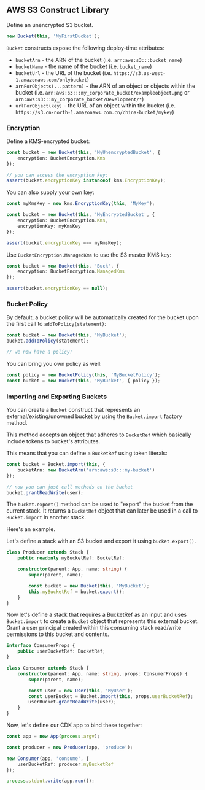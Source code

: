 ## AWS S3 Construct Library

Define an unencrypted S3 bucket.

```ts
new Bucket(this, 'MyFirstBucket');
```

`Bucket` constructs expose the following deploy-time attributes:

 * `bucketArn` - the ARN of the bucket (i.e. `arn:aws:s3:::bucket_name`)
 * `bucketName` - the name of the bucket (i.e. `bucket_name`)
 * `bucketUrl` - the URL of the bucket (i.e.
   `https://s3.us-west-1.amazonaws.com/onlybucket`)
 * `arnForObjects(...pattern)` - the ARN of an object or objects within the
   bucket (i.e.
   `arn:aws:s3:::my_corporate_bucket/exampleobject.png` or
   `arn:aws:s3:::my_corporate_bucket/Development/*`)
 * `urlForObject(key)` - the URL of an object within the bucket (i.e.
   `https://s3.cn-north-1.amazonaws.com.cn/china-bucket/mykey`)

### Encryption

Define a KMS-encrypted bucket:

```ts
const bucket = new Bucket(this, 'MyUnencryptedBucket', {
    encryption: BucketEncryption.Kms
});

// you can access the encryption key:
assert(bucket.encryptionKey instanceof kms.EncryptionKey);
```

You can also supply your own key:

```ts
const myKmsKey = new kms.EncryptionKey(this, 'MyKey');

const bucket = new Bucket(this, 'MyEncryptedBucket', {
    encryption: BucketEncryption.Kms,
    encryptionKey: myKmsKey
});

assert(bucket.encryptionKey === myKmsKey);
```

Use `BucketEncryption.ManagedKms` to use the S3 master KMS key:

```ts
const bucket = new Bucket(this, 'Buck', {
    encryption: BucketEncryption.ManagedKms
});

assert(bucket.encryptionKey == null);
```

### Bucket Policy

By default, a bucket policy will be automatically created for the bucket upon the first call to `addToPolicy(statement)`:

```ts
const bucket = new Bucket(this, 'MyBucket');
bucket.addToPolicy(statement);

// we now have a policy!
```

You can bring you own policy as well:

```ts
const policy = new BucketPolicy(this, 'MyBucketPolicy');
const bucket = new Bucket(this, 'MyBucket', { policy });
```

### Importing and Exporting Buckets

You can create a `Bucket` construct that represents an external/existing/unowned bucket by using the `Bucket.import` factory method.

This method accepts an object that adheres to `BucketRef` which basically include tokens to bucket's attributes.

This means that you can define a `BucketRef` using token literals:

```ts
const bucket = Bucket.import(this, {
    bucketArn: new BucketArn('arn:aws:s3:::my-bucket')
});

// now you can just call methods on the bucket
bucket.grantReadWrite(user);
```

The `bucket.export()` method can be used to "export" the bucket from the current stack. It returns a `BucketRef` object that can later be used in a call to `Bucket.import` in another stack.

Here's an example.

Let's define a stack with an S3 bucket and export it using `bucket.export()`.

```ts
class Producer extends Stack {
    public readonly myBucketRef: BucketRef;

    constructor(parent: App, name: string) {
        super(parent, name);

        const bucket = new Bucket(this, 'MyBucket');
        this.myBucketRef = bucket.export();
    }
}
```

Now let's define a stack that requires a BucketRef as an input and uses
`Bucket.import` to create a `Bucket` object that represents this external
bucket. Grant a user principal created within this consuming stack read/write
permissions to this bucket and contents.

```ts
interface ConsumerProps {
    public userBucketRef: BucketRef;
}

class Consumer extends Stack {
    constructor(parent: App, name: string, props: ConsumerProps) {
        super(parent, name);

        const user = new User(this, 'MyUser');
        const userBucket = Bucket.import(this, props.userBucketRef);
        userBucket.grantReadWrite(user);
    }
}
```

Now, let's define our CDK app to bind these together:

```ts
const app = new App(process.argv);

const producer = new Producer(app, 'produce');

new Consumer(app, 'consume', {
    userBucketRef: producer.myBucketRef
});

process.stdout.write(app.run());
```
